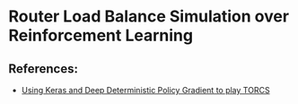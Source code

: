 # Router Load Balance Simulation over Reinforcement Learning

## References:
* [Using Keras and Deep Deterministic Policy Gradient to play TORCS](https://yanpanlau.github.io/2016/10/11/Torcs-Keras.html)